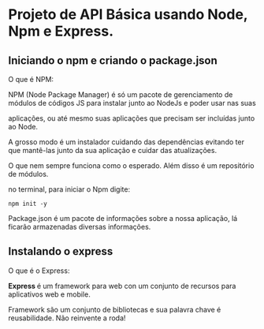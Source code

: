 # Projeto de API Básica usando Node, Npm e Express.

## Iniciando o npm e criando o package.json

O que é NPM:

NPM (Node Package Manager) é só um pacote de gerenciamento de módulos de códigos JS para instalar junto ao NodeJs e poder usar nas suas

aplicações, ou até mesmo suas aplicações que precisam ser incluídas junto ao Node.

A grosso modo é um instalador cuidando das dependências evitando ter que mantê-las junto da sua aplicação e cuidar das atualizações.

O que nem sempre funciona como o esperado. Além disso é um repositório de módulos.

no terminal, para iniciar o Npm digite:

```
npm init -y
```

Package.json é um pacote de informações sobre a nossa aplicação, lá ficarão armazenadas diversas informações.

## Instalando o express

O que é o Express: 

<b> Express </b> é um framework para web con um conjunto de recursos para aplicativos web e mobile.

Framework são um conjunto de bibliotecas e sua palavra chave é reusabilidade. Não reinvente a roda!

